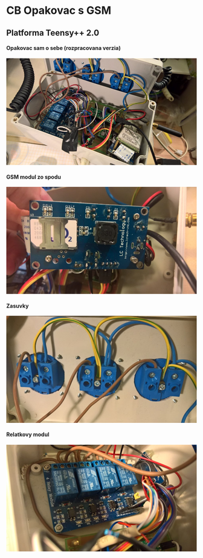 # CB Opakovac s GSM

## Platforma Teensy++ 2.0

#### Opakovac sam o sebe (rozpracovana verzia)
![Opakovac](pics/repeater.jpg)

#### GSM modul zo spodu
![GSM Modul](pics/gsm.jpg)

#### Zasuvky
![Opakovac](pics/outlets.jpg)

#### Relatkovy modul
![Opakovac](pics/relays.jpg)

